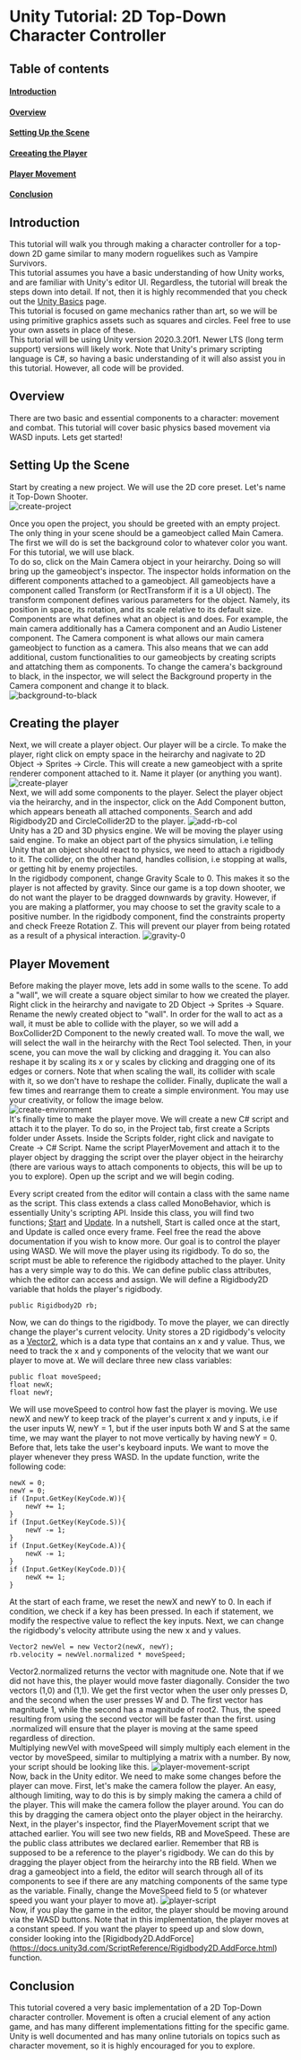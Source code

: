 # Unity Tutorial: 2D Top-Down Character Controller

## Table of contents
#### [Introduction](#introduction) 
#### [Overview](#overview) 
#### [Setting Up the Scene](#setting-up-the-scene) 
#### [Creeating the Player](#creating-the-player)
#### [Player Movement](#player-movement)
#### [Conclusion](#conclusion)


## Introduction
This tutorial will walk you through making a character controller for a top-down 2D game similar to many modern roguelikes such as Vampire Survivors.  
This tutorial assumes you have a basic understanding of how Unity works, and are familiar with Unity's editor UI. Regardless, the tutorial will break the steps down into detail.
If not, then it is highly recommended that you check out the [Unity Basics](https://learning-software-engineering.github.io/Topics/Tech_Stacks/Unity_Intro.html#get-started-with-making-your-first-unity-game) page.  
This tutorial is focused on game mechanics rather than art, so we will be using primitive graphics assets such as squares and circles. Feel free to use your own assets in place of these.  
This tutorial will be using Unity version 2020.3.20f1. Newer LTS (long term support) versions will likely work.
Note that Unity's primary scripting language is C#, so having a basic understanding of it will also assist you in this tutorial. However, all code will be provided.

## Overview
There are two basic and essential components to a character: movement and combat. This tutorial will cover basic physics based movement via WASD inputs. Lets get started!

## Setting Up the Scene
Start by creating a new project. We will use the 2D core preset. Let's name it Top-Down Shooter.  
<img src="https://i.ibb.co/hsMykXw/create-project.png" alt="create-project">  

Once you open the project, you should be greeted with an empty project. The only thing in your scene should be a gameobject called Main Camera.  
The first we will do is set the background color to whatever color you want. For this tutorial, we will use black.  
To do so, click on the Main Camera object in your heirarchy. Doing so will bring up the gameobject's inspector. The inspector holds information on the different components attached to a gameobject. All gameobjects have a component called Transform (or RectTransform if it is a UI object). The transform component defines various parameters for the object. Namely, its position in space, its rotation, and its scale relative to its default size. Components are what defines what an object is and does. For example, the main camera additionally has a Camera component and an Audio Listener component. The Camera component is what allows our main camera gameobject to function as a camera. This also means that we can add additional, custom functionalities to our gameobjects by creating scripts and attatching them as components. To change the camera's background to black, in the inspector, we will select the Background property in the Camera component and change it to black.  
<img src="https://i.ibb.co/9VN0W72/background-to-black.png" alt="background-to-black">

## Creating the player
Next, we will create a player object. Our player will be a circle. To make the player, right click on empty space in the heirarchy and nagivate to 2D Object -> Sprites -> Circle. This will create a new gameobject with a sprite renderer component attached to it. Name it player (or anything you want).  
<img src="https://i.ibb.co/8XjzXFq/create-player.png" alt="create-player">  
Next, we will add some components to the player. Select the player object via the heirarchy, and in the inspector, click on the Add Component button, which appears beneath all attached components. Search and add Rigidbody2D and CircleCollider2D to the player.
<img src="https://i.ibb.co/10ngLLN/add-rb-col.png" alt="add-rb-col">  
Unity has a 2D and 3D physics engine. We will be moving the player using said engine. To make an object part of the physics simulation, i.e telling Unity that an object should react to physics, we need to attach a rigidbody to it.
The collider, on the other hand, handles collision, i.e stopping at walls, or getting hit by enemy projectiles.  
In the rigidbody component, change Gravity Scale to 0. This makes it so the player is not affected by gravity. Since our game is a top down shooter, we do not want the player to be dragged downwards by gravity. However, if you are making a platformer, you may choose to set the gravity scale to a positive number.
In the rigidbody component, find the constraints property and check Freeze Rotation Z. This will prevent our player from being rotated as a result of a physical interaction.
<img src="https://i.ibb.co/1TGKgxH/gravity-0.png" alt="gravity-0">

## Player Movement
Before making the player move, lets add in some walls to the scene. To add a "wall", we will create a square object similar to how we created the player. Right click in the heirarchy and navigate to 2D Object -> Sprites -> Square. Rename the newly created object to "wall". In order for the wall to act as a wall, it must be able to collide with the player, so we will add a BoxCollider2D Component to the newly created wall. To move the wall, we will select the wall in the heirarchy with the Rect Tool selected. Then, in your scene, you can move the wall by clicking and dragging it. You can also reshape it by scaling its x or y scales by clicking and dragging one of its edges or corners. Note that when scaling the wall, its collider with scale with it, so we don't have to reshape the collider. Finally, duplicate the wall a few times and rearrange them to create a simple environment. You may use your creativity, or follow the image below.  
<img src="https://i.ibb.co/nBn50Ws/create-environment.png" alt="create-environment">  
It's finally time to make the player move. We will create a new C# script and attach it to the player. To do so, in the Project tab, first create a Scripts folder under Assets. Inside the Scripts folder, right click and navigate to Create -> C# Script. Name the script PlayerMovement and attach it to the player object by dragging the script over the player object in the heirarchy (there are various ways to attach components to objects, this will be up to you to explore). Open up the script and we will begin coding.

Every script created from the editor will contain a class with the same name as the script. This class extends a class called MonoBehavior, which is essentially Unity's scripting API. Inside this class, you will find two functions; [Start](https://docs.unity3d.com/ScriptReference/MonoBehaviour.Start.html) and [Update](https://docs.unity3d.com/ScriptReference/MonoBehaviour.Update.html). In a nutshell, Start is called once at the start, and Update is called once every frame. Feel free the read the above documentation if you wish to know more. Our goal is to control the player using WASD. We will move the player using its rigidbody. To do so, the script must be able to reference the rigidbody attached to the player. Unity has a very simple way to do this. We can define public class attributes, which the editor can access and assign. We will define a Rigidbody2D variable that holds the player's rigidbody.  
```
public Rigidbody2D rb;
```  
Now, we can do things to the rigidbody. To move the player, we can directly change the player's current velocity. Unity stores a 2D rigidbody's velocity as a [Vector2](https://docs.unity3d.com/ScriptReference/Vector2.html), which is a data type that contains an x and y value. Thus, we need to track the x and y components of the velocity that we want our player to move at. We will declare three new class variables:
```
public float moveSpeed;
float newX;
float newY;
```  
We will use moveSpeed to control how fast the player is moving. We use newX and newY to keep track of the player's current x and y inputs, i.e if the user inputs W, newY = 1, but if the user inputs both W and S at the same time, we may want the player to not move vertically by having newY = 0.
Before that, lets take the user's keyboard inputs. We want to move the player whenever they press WASD. In the update function, write the following code:
```
newX = 0;
newY = 0;
if (Input.GetKey(KeyCode.W)){
    newY += 1;
}
if (Input.GetKey(KeyCode.S)){
    newY -= 1;
}
if (Input.GetKey(KeyCode.A)){
    newX -= 1;
}
if (Input.GetKey(KeyCode.D)){
    newX += 1;
}
```  
At the start of each frame, we reset the newX and newY to 0. In each if condition, we check if a key has been pressed. In each if statement, we modify the respective value to reflect the key inputs.
Next, we can change the rigidbody's velocity attribute using the new x and y values.
``` 
Vector2 newVel = new Vector2(newX, newY);
rb.velocity = newVel.normalized * moveSpeed;
``` 
Vector2.normalized returns the vector with magnitude one. Note that if we did not have this, the player would move faster diagonally. Consider the two vectors (1,0) and (1,1). We get the first vector when the user only presses D, and the second when the user presses W and D. The first vector has magnitude 1, while the second has a magnitude of root2. Thus, the speed resulting from using the second vector will be faster than the first. using .normalized will ensure that the player is moving at the same speed regardless of direction.  
Multiplying newVel with moveSpeed will simply multiply each element in the vector by moveSpeed, similar to multiplying a matrix with a number. By now, your script should be looking like this.
<img src="https://i.ibb.co/GQsb1Hg/player-movement-script.png" alt="player-movement-script">  
Now, back in the Unity editor. We need to make some changes before the player can move.
First, let's make the camera follow the player. An easy, although limiting, way to do this is by simply making the camera a child of the player. This will make the camera follow the player around. You can do this by dragging the camera object onto the player object in the heirarchy. Next, in the player's inspector, find the PlayerMovement script that we attached earlier. You will see two new fields, RB and MoveSpeed. These are the public class attributes we declared earlier. Remember that RB is supposed to be a reference to the player's rigidbody. We can do this by dragging the player object from the heirarchy into the RB field. When we drag a gameobject into a field, the editor will search through all of its components to see if there are any matching components of the same type as the variable. Finally, change the MoveSpeed field to 5 (or whatever speed you want your player to move at).
<img src="https://i.ibb.co/J27xsNc/player-script.png" alt="player-script">  
Now, if you play the game in the editor, the player should be moving around via the WASD buttons. Note that in this implementation, the player moves at a constant speed. If you want the player to speed up and slow down, consider looking into the [Rigidbody2D.AddForce] (https://docs.unity3d.com/ScriptReference/Rigidbody2D.AddForce.html) function.

## Conclusion
This tutorial covered a very basic implementation of a 2D Top-Down character controller. Movement is often a crucial element of any action game, and has many different implementations fitting for the specific game. Unity is well documented and has many online tutorials on topics such as character movement, so it is highly encouraged for you to explore. 